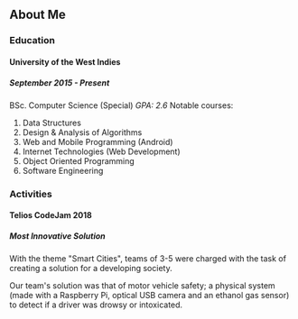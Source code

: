 ## About Me

### Education

#### University of the West Indies
##### September 2015 - Present
   BSc. Computer Science (Special) *GPA: 2.6*
   Notable courses:
   1. Data Structures
   2. Design & Analysis of Algorithms
   3. Web and Mobile Programming (Android)
   4. Internet Technologies (Web Development)
   5. Object Oriented Programming
   6. Software Engineering

### Activities

#### Telios CodeJam 2018
##### Most Innovative Solution
   With the theme "Smart Cities", teams of 3-5 were charged with the task of creating a solution for a developing society.

   Our team's solution was that of motor vehicle safety; a physical system (made with a Raspberry Pi, optical USB camera and an ethanol gas sensor) to detect if a driver was drowsy or intoxicated.
